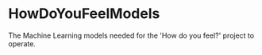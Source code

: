# HowDoYouFeelModels
The Machine Learning models needed for the 'How do you feel?' project to operate.
